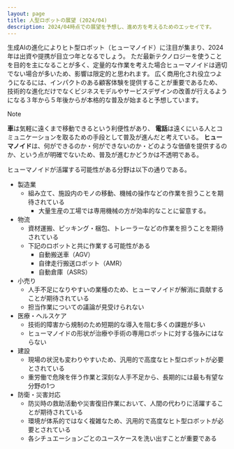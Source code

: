 ```yaml
---
layout: page
title: 人型ロボットの展望 (2024/04)
description: 2024/04時点での展望を予想し、進め方を考えるためのエッセイです。
---
```


生成AIの進化によりヒト型ロボット（ヒューマノイド）に注目が集まり、2024年は出資や提携が目立つ年となるでしょう。
ただ最新テクノロジーを使うことを目的を主になることが多く、定量的な作業を考えた場合ヒューマノイドは適切でない場合が多いため、影響は限定的と思われます。
広く商用化され役立つようになるには、インパクトのある顧客体験を提供することが重要であるため、
技術的な進化だけでなくビジネスモデルやサービスデザインの改善が行えるようになる３年から５年後からが本格的な普及が始まると予想しています。

<div class="admonition note">
<p class="admonition-title">Note</p>

**車**は気軽に遠くまで移動できるという利便性があり、
**電話**は遠くにいる人とコミュニケーションを取るための手段として普及が進んだと考えている。
**ヒューマノイド**は、何ができるのか・何ができないのか・どのような価値を提供するのか、という点が明確でないため、普及が進むかどうかは不透明である。

</div>


ヒューマノイドが活躍する可能性がある分野は以下の通りである。

* 製造業
  * 組み立て、施設内のモノの移動、機械の操作などの作業を担うことを期待されている
    * 大量生産の工場では専用機械の方が効率的なことに留意する。
* 物流
  * 資材運搬、ピッキング・梱包、トレーラーなどの作業を担うことを期待されている
  * 下記のロボットと共に作業する可能性がある
    * 自動搬送車（AGV）
    * 自律走行搬送ロボット（AMR）
    * 自動倉庫（ASRS）
* 小売り
  * 人手不足になりやすいの業種のため、ヒューマノイドが解消に貢献することが期待されている
  * 担当作業についての議論が見受けられない
* 医療・ヘルスケア
  * 技術的障害から規制のため短期的な導入を阻む多くの課題が多い
  * ヒューマノイドの形状が治療や手術の専用ロボットに対する強みにはならない
* 建設
  * 現場の状況も変わりやすいため、汎用的で高度なヒト型ロボットが必要とされている
  * 重労働で危険を伴う作業と深刻な人手不足から、長期的には最も有望な分野の1つ
* 防衛・災害対応
  * 防災時の救助活動や災害復旧作業において、人間の代わりに活躍することが期待されている
  * 環境が体系的ではなく複雑なため、汎用的で高度なヒト型ロボットが必要とされている
  * 各シチュエーションごとのユースケースを洗い出すことが重要である
